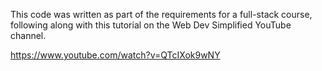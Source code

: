 This code was written as part of the requirements for a full-stack course,
following along with this tutorial on the Web Dev Simplified YouTube channel.

https://www.youtube.com/watch?v=QTcIXok9wNY
